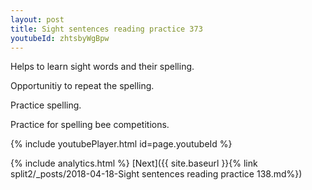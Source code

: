 ```yaml
---
layout: post
title: Sight sentences reading practice 373
youtubeId: zhtsbyWgBpw
---
```

 
 
Helps to learn sight words and their spelling.

Opportunitiy to repeat the spelling. 

Practice spelling. 
 
Practice for spelling bee competitions. 
 
{% include youtubePlayer.html id=page.youtubeId %}
 
 
{% include analytics.html %} 
[Next]({{ site.baseurl }}{% link  split2/_posts/2018-04-18-Sight sentences reading practice 138.md%})
 
